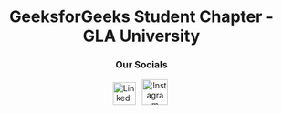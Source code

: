 <h1 align="center"> GeeksforGeeks Student Chapter - GLA University </h1>

<h3 align="center"> Our Socials</h3>
  
<p align="center">   
  <a target="_blank" id="LinkedIn" href="https://www.linkedin.com/company/gfg-glau/"  ><img width="40px" src="https://cdn.discordapp.com/attachments/843124873601482783/938777454640791592/174857.png" alt="LinkedIn" /></a>&nbsp;&nbsp;
  <a target="_blank" id="Instagram"   href="https://www.instagram.com/gfg_glau/"     ><img width="45px" src="https://cdn.discordapp.com/attachments/843124873601482783/884737051281457152/580b57fcd9996e24bc43c521.png"      alt="Instagram"   /></a>&nbsp;
</p>
